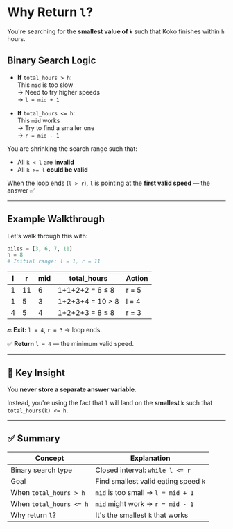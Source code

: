 # Why Return `l`?

You're searching for the **smallest value of `k`** such that Koko finishes within `h` hours.

## Binary Search Logic

- **If** `total_hours > h`:  
    This `mid` is too slow  
    → Need to try higher speeds  
    → `l = mid + 1`

- **If** `total_hours <= h`:  
    This `mid` works  
    → Try to find a smaller one  
    → `r = mid - 1`

You are shrinking the search range such that:

- All `k < l` are **invalid**
- All `k >= l` **could be valid**

When the loop ends (`l > r`), `l` is pointing at the **first valid speed** — the answer ✅

---

## Example Walkthrough

Let's walk through this with:

```python
piles = [3, 6, 7, 11]
h = 8
# Initial range: l = 1, r = 11
```

| l | r  | mid | total_hours      | Action   |
|---|----|-----|------------------|----------|
| 1 | 11 | 6   | 1+1+2+2 = 6 ≤ 8  | r = 5    |
| 1 | 5  | 3   | 1+2+3+4 = 10 > 8 | l = 4    |
| 4 | 5  | 4   | 1+2+2+3 = 8 ≤ 8  | r = 3    |

🔚 **Exit:** `l = 4`, `r = 3` → loop ends.

✅ **Return** `l = 4` — the minimum valid speed.

---

## 🧩 Key Insight

You **never store a separate answer variable**.

Instead, you're using the fact that `l` will land on the **smallest `k`** such that `total_hours(k) <= h`.

---

## ✅ Summary

| Concept                  | Explanation                                 |
|--------------------------|---------------------------------------------|
| Binary search type       | Closed interval: `while l <= r`             |
| Goal                     | Find smallest valid eating speed `k`         |
| When `total_hours > h`   | `mid` is too small → `l = mid + 1`          |
| When `total_hours <= h`  | `mid` might work → `r = mid - 1`            |
| Why return `l`?          | It's the smallest `k` that works            |